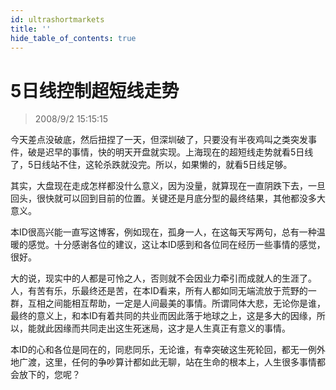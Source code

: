 ```yaml
---
id: ultrashortmarkets 
title: ''
hide_table_of_contents: true
---
```


# 5日线控制超短线走势

> 2008/9/2 15:15:15

<div style={{color: '#336600', fontWeight: '500', fontSize: '18px'}}>

今天差点没破底，然后扭捏了一天，但深圳破了，只要没有半夜鸡叫之类突发事件，破是迟早的事情，快的明天开盘就实现。上海现在的超短线走势就看5日线了，5日线站不住，这轮杀跌就没完。所以，如果懒的，就看5日线足够。

 

其实，大盘现在走成怎样都没什么意义，因为没量，就算现在一直阴跌下去，一旦回头，很快就可以回到目前的位置。关键还是月底分型的最终结果，其他都没多大意义。

</div>
 
<div style={{color: '#000066', fontWeight: '500', fontSize: '18px'}}>

本ID很高兴能一直写这博客，例如现在，孤身一人，在这每天写两句，总有一种温暖的感觉。十分感谢各位的建议，这让本ID感到和各位同在经历一些事情的感觉，很好。

 

大的说，现实中的人都是可怜之人，否则就不会因业力牵引而成就人的生涯了。人，有苦有乐，乐最终还是苦，在本ID看来，所有人都如同无端流放于荒野的一群，互相之间能相互帮助，一定是人间最美的事情。所谓同体大悲，无论你是谁，最终的意义上，和本ID有着共同的共业而因此落于地球之上，这是多大的因缘，所以，能就此因缘而共同走出这生死迷局，这才是人生真正有意义的事情。

 

本ID的心和各位是同在的，同悲同乐，无论谁，有幸突破这生死轮回，都无一例外地广渡，这里，任何的争吵算计都如此无聊，站在生命的根本上，人生很多事情都会放下的，您呢？

</div>